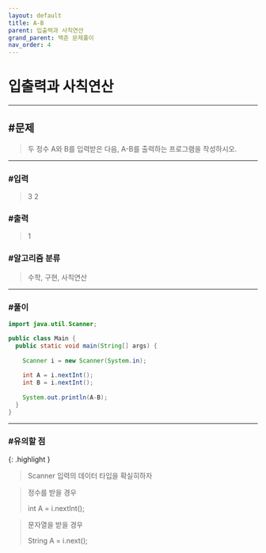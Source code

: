 ```yaml
---
layout: default
title: A-B
parent: 입출력과 사칙연산
grand_parent: 백준 문제풀이
nav_order: 4
---
```


# 입출력과 사칙연산

---

## #문제

> 두 정수 A와 B를 입력받은 다음, A-B를 출력하는 프로그램을 작성하시오.

---

### #입력

> 3 2

### #출력

> 1

### #알고리즘 분류

> 수학, 구현, 사칙연산

---

### #풀이

```java
import java.util.Scanner;

public class Main {
  public static void main(String[] args) {
		
    Scanner i = new Scanner(System.in);
		
    int A = i.nextInt();
    int B = i.nextInt();
		
    System.out.println(A-B);
  }
}
```

---

### #유의할 점

{: .highlight }
> Scanner 입력의 데이터 타입을 확실히하자

> 정수를 받을 경우
>
> int A = i.nextInt();

> 문자열을 받을 경우
>
> String A = i.next();